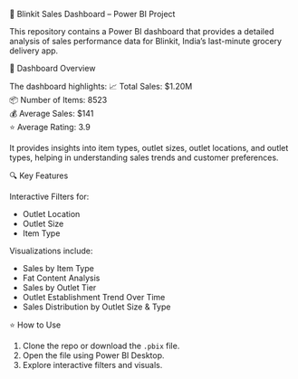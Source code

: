 🛒 Blinkit Sales Dashboard – Power BI Project

This repository contains a Power BI dashboard that provides a detailed analysis of sales performance data for Blinkit, India’s last-minute grocery delivery app.

 📌 Dashboard Overview

The dashboard highlights:
 📈 Total Sales: $1.20M  
  📦 Number of Items: 8523  
 💰 Average Sales: $141  
 ⭐ Average Rating: 3.9  

It provides insights into item types, outlet sizes, outlet locations, and outlet types, helping in understanding sales trends and customer preferences.


 🔍 Key Features

 Interactive Filters for:
  - Outlet Location
  - Outlet Size
  - Item Type

  Visualizations include:
  - Sales by Item Type
  - Fat Content Analysis
  - Sales by Outlet Tier
  - Outlet Establishment Trend Over Time
  - Sales Distribution by Outlet Size & Type



⭐ How to Use

1. Clone the repo or download the `.pbix` file.
2. Open the file using Power BI Desktop.
3. Explore interactive filters and visuals.
